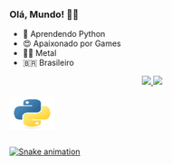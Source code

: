 ### Olá, Mundo! 🖖🏼

- 🌱 Aprendendo Python
- 😍 Apaixonado por Games
- 🤘🏼 Metal
- 🇧🇷 Brasileiro 

<div align="center">
  <a href="https://github.com/Isouz">
  <img height="180em" src="https://github-readme-stats.vercel.app/api?username=Isouz&show_icons=true&theme=chartreuse-dark&include_all_commits=true&count_private=true"/>
  <img height="180em" src="https://github-readme-stats.vercel.app/api/top-langs/?username=Isouz&layout=compact&langs_count=7&theme=chartreuse-dark"/>
</div>
  
</div>
<div style="display: inline_block"><br>
  <img align="center" alt="Python" height="60" width="80" src="https://raw.githubusercontent.com/devicons/devicon/master/icons/python/python-original.svg">
</div>

##

![Snake animation](https://github.com/Isouz/Isouz/blob/output/github-contribution-grid-snake.svg)
